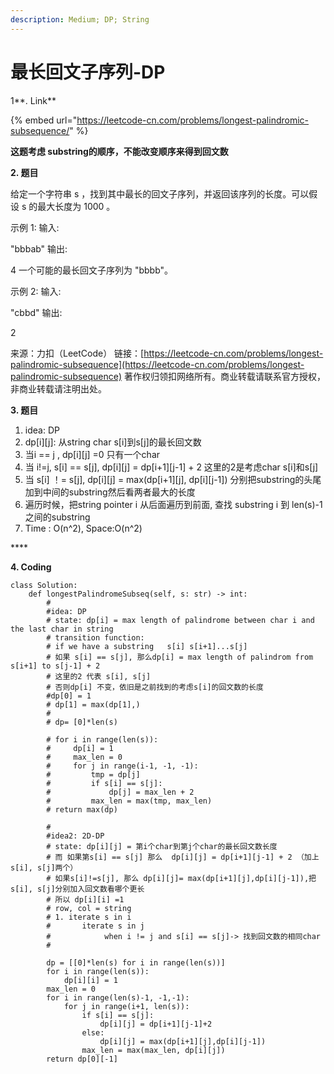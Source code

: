 ```yaml
---
description: Medium; DP; String
---
```


# 最长回文子序列-DP

1**. Link**

{% embed url="https://leetcode-cn.com/problems/longest-palindromic-subsequence/" %}

**这题考虑 substring的顺序，不能改变顺序来得到回文数**

**2. 题目**

给定一个字符串 s ，找到其中最长的回文子序列，并返回该序列的长度。可以假设 s 的最大长度为 1000 。

示例 1: 输入:

"bbbab" 输出:

4 一个可能的最长回文子序列为 "bbbb"。

示例 2: 输入:

"cbbd" 输出:

2

来源：力扣（LeetCode） 链接：[https://leetcode-cn.com/problems/longest-palindromic-subsequence](https://leetcode-cn.com/problems/longest-palindromic-subsequence) 著作权归领扣网络所有。商业转载请联系官方授权，非商业转载请注明出处。



**3. 题目**

1.  idea: DP
2.  dp\[i\]\[j\]:    从string char s\[i\]到s\[j\]的最长回文数
3. 当i == j ,  dp\[i\]\[j\] =0 只有一个char
4. 当 i!=j,   s\[i\] == s\[j\],  dp\[i\]\[j\] = dp\[i+1\]\[j-1\] + 2 这里的2是考虑char s\[i\]和s\[j\]
5. 当 s\[i\] ！= s\[j\],     dp\[i\]\[j\] = max\(dp\[i+1\]\[j\],  dp\[i\]\[j-1\]\) 分别把substring的头尾加到中间的substring然后看两者最大的长度
6. 遍历时候，把string   pointer  i 从后面遍历到前面, 查找 substring  i 到 len\(s\)-1 之间的substring
7. Time : O\(n^2\), Space:O\(n^2\)

\*\*\*\*

**4. Coding**

```text
class Solution:
    def longestPalindromeSubseq(self, s: str) -> int:
        #
        #idea: DP
        # state: dp[i] = max length of palindrome between char i and the last char in string
        # transition function:
        # if we have a substring   s[i] s[i+1]...s[j]
        # 如果 s[i] == s[j], 那么dp[i] = max length of palindrom from s[i+1] to s[j-1] + 2 
        # 这里的2 代表 s[i], s[j]
        # 否则dp[i] 不变，依旧是之前找到的考虑s[i]的回文数的长度
        #dp[0] = 1
        # dp[1] = max(dp[1],)
        #
        # dp= [0]*len(s)
        
        # for i in range(len(s)):
        #     dp[i] = 1
        #     max_len = 0
        #     for j in range(i-1, -1, -1):
        #         tmp = dp[j]
        #         if s[i] == s[j]:
        #             dp[j] = max_len + 2
        #         max_len = max(tmp, max_len)
        # return max(dp)
            
        #
        #idea2: 2D-DP
        # state: dp[i][j] = 第i个char到第j个char的最长回文数长度
        # 而 如果第s[i] == s[j] 那么  dp[i][j] = dp[i+1][j-1] + 2 （加上 s[i], s[j]两个）
        # 如果s[i]!=s[j], 那么 dp[i][j]= max(dp[i+1][j],dp[i][j-1]),把s[i], s[j]分别加入回文数看哪个更长
        # 所以 dp[i][i] =1
        # row, col = string
        # 1. iterate s in i 
        #       iterate s in j
        #            when i != j and s[i] == s[j]-> 找到回文数的相同char
        #

        dp = [[0]*len(s) for i in range(len(s))]
        for i in range(len(s)):
            dp[i][i] = 1
        max_len = 0
        for i in range(len(s)-1, -1,-1):
            for j in range(i+1, len(s)):
                if s[i] == s[j]:
                    dp[i][j] = dp[i+1][j-1]+2
                else:
                    dp[i][j] = max(dp[i+1][j],dp[i][j-1])
                max_len = max(max_len, dp[i][j])
        return dp[0][-1]

                    

```








